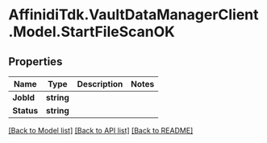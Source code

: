 # AffinidiTdk.VaultDataManagerClient.Model.StartFileScanOK

## Properties

Name | Type | Description | Notes
------------ | ------------- | ------------- | -------------
**JobId** | **string** |  | 
**Status** | **string** |  | 

[[Back to Model list]](../README.md#documentation-for-models) [[Back to API list]](../README.md#documentation-for-api-endpoints) [[Back to README]](../README.md)

